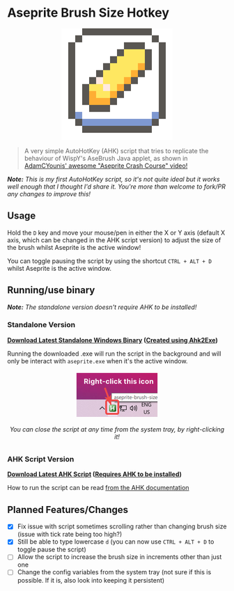 # Aseprite Brush Size Hotkey

<p align="center">
    <img src="icon.png">
</p>

> A very simple AutoHotKey (AHK) script that tries to replicate the behaviour of WispY's AseBrush Java applet, as shown in  [AdamCYounis' awesome "Aseprite Crash Course" video!](https://youtu.be/59Y6OTzNrhk)

***Note:** This is my first AutoHotKey script, so it's not quite ideal but it works well enough that I thought I'd share it. You're more than welcome to fork/PR any changes to improve this!*

## Usage

Hold the `D` key and move your mouse/pen in either the X or Y axis (default X axis, which can be changed in the AHK script version) to adjust the size of the brush whilst Aseprite is the active window!

You can toggle pausing the script by using the shortcut `CTRL + ALT + D` whilst Aseprite is the active window.

## Running/use binary

***Note:** The standalone version doesn't require AHK to be installed!*

### Standalone Version

**[Download Latest Standalone Windows Binary](https://github.com/arcticnoah/aseprite-brush-size-hotkey/releases/latest) ([Created using Ahk2Exe](https://github.com/AutoHotkey/Ahk2Exe))**

Running the downloaded .exe will run the script in the background and will only be interact with `aseprite.exe` when it's the active window.

<h6 align="center">
    <img src="system-tray.png">
    <br>
    <br>
    You can close the script at any time from the system tray, by right-clicking it!
</h6>


### AHK Script Version

**[Download Latest AHK Script](https://github.com/arcticnoah/aseprite-brush-size-hotkey/blob/main/aseprite-brush-size-hotkey.ahk) ([Requires AHK to be installed](https://www.autohotkey.com/))**

How to run the script can be read [from the AHK documentation](https://www.autohotkey.com/docs/Program.htm#run)

## Planned Features/Changes

- [x] Fix issue with script sometimes scrolling rather than changing brush size (issue with tick rate being too high?)
- [x] Still be able to type lowercase `d` (you can now use `CTRL + ALT + D` to toggle pause the script)
- [ ] Allow the script to increase the brush size in increments other than just one
- [ ] Change the config variables from the system tray (not sure if this is possible. If it is, also look into keeping it persistent)
